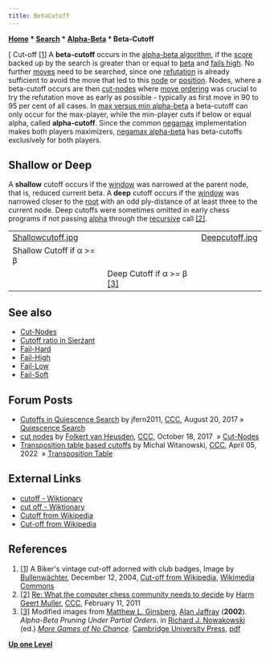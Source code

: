 ```yaml
---
title: BetaCutoff
---
```

**[Home](Home "Home") * [Search](Search "Search") * [Alpha-Beta](Alpha-Beta "Alpha-Beta") * Beta-Cutoff**

\[ Cut-off <a id="cite-note-1" href="#cite-ref-1">[1]</a>
A **beta-cutoff** occurs in the [alpha-beta algorithm](Alpha-Beta "Alpha-Beta"), if the [score](Score "Score") backed up by the search is greater than or equal to [beta](Beta "Beta") and [fails high](Fail-High "Fail-High"). No further [moves](Moves "Moves") need to be searched, since one [refutation](Refutation_Move "Refutation Move") is already sufficient to avoid the move that led to this [node](Node "Node") or [position](Chess_Position "Chess Position"). Nodes, where a beta-cutoff occurs are then [cut-nodes](Node_Types#cut-nodes "Node Types") where [move ordering](Move_Ordering "Move Ordering") was crucial to try the refutation move as early as possible - typically as first move in 90 to 95 per cent of all cases. In [max versus min alpha-beta](Alpha-Beta#MaxversusMin "Alpha-Beta") a beta-cutoff can only occur for the max-player, while the min-player cuts if below or equal alpha, called **alpha-cutoff**. Since the common [negamax](Negamax "Negamax") implementation makes both players maximizers, [negamax alpha-beta](Alpha-Beta#Negamax "Alpha-Beta") has beta-cutoffs exclusively for both players.

## Shallow or Deep

A **shallow** cutoff occurs if the [window](Window "Window") was narrowed at the parent node, that is, reduced current beta. A **deep** cutoff occurs if the [window](Window "Window") was narrowed closer to the [root](Root "Root") with an odd ply-distance of at least three to the current node. Deep cutoffs were sometimes omitted in early chess programs if not passing [alpha](Alpha "Alpha") through the [recursive](Recursion "Recursion") call <a id="cite-note-2" href="#cite-ref-2">[2]</a>.

|  |  |  |
| --- | --- | --- |
| [Shallowcutoff.jpg](File:Shallowcutoff.jpg) |  | [Deepcutoff.jpg](File:Deepcutoff.jpg) |
|  Shallow Cutoff if α >= β
|  |  Deep Cutoff if α >= β <a id="cite-note-3" href="#cite-ref-3">[3]</a> |

## See also

- [Cut-Nodes](Node_Types#cut-nodes "Node Types")
- [Cutoff ratio in Sierżant](Sier%C5%BCant#Cutratio "Sierżant")
- [Fail-Hard](Fail-Hard "Fail-Hard")
- [Fail-High](Fail-High "Fail-High")
- [Fail-Low](Fail-Low "Fail-Low")
- [Fail-Soft](Fail-Soft "Fail-Soft")

## Forum Posts

- [Cutoffs in Quiescence Search](http://www.talkchess.com/forum3/viewtopic.php?f=7&t=64940) by jfern2011, [CCC](CCC "CCC"), August 20, 2017 » [Quiescence Search](Quiescence_Search "Quiescence Search")
- [cut nodes](http://www.talkchess.com/forum/viewtopic.php?t=65477) by [Folkert van Heusden](Folkert_van_Heusden "Folkert van Heusden"), [CCC](CCC "CCC"), October 18, 2017  » [Cut-Nodes](Node_Types#cut-nodes "Node Types")
- [Transposition table based cutoffs](https://www.talkchess.com/forum3/viewtopic.php?f=7&t=79647) by Michal Witanowski, [CCC](CCC "CCC"), April 05, 2022  » [Transposition Table](Transposition_Table "Transposition Table")

## External Links

- [cutoff - Wiktionary](https://en.wiktionary.org/wiki/cutoff)
- [cut off - Wiktionary](https://en.wiktionary.org/wiki/cut_off)
- [Cutoff from Wikipedia](https://en.wikipedia.org/wiki/Cutoff)
- [Cut-off from Wikipedia](https://en.wikipedia.org/wiki/Cut-off)

## References

1. <a id="cite-ref-1" href="#cite-note-1">[1]</a> A Biker's vintage cut-off adorned with club badges, Image by [Bullenwächter](https://commons.wikimedia.org/wiki/User:Bullenw%C3%A4chter), December 12, 2004, [Cut-off from Wikipedia](https://en.wikipedia.org/wiki/Cut-off), [Wikimedia Commons](https://en.wikipedia.org/wiki/Wikimedia_Commons)
1. <a id="cite-ref-2" href="#cite-note-2">[2]</a> [Re: What the computer chess community needs to decide](http://www.talkchess.com/forum/viewtopic.php?topic_view=threads&p=394125&t=38007) by [Harm Geert Muller](Harm_Geert_Muller "Harm Geert Muller"), [CCC](Computer_Chess_Forums "Computer Chess Forums"), February 11, 2011
1. <a id="cite-ref-3" href="#cite-note-3">[3]</a> Modified images from [Matthew L. Ginsberg](Matthew_L._Ginsberg "Matthew L. Ginsberg"), [Alan Jaffray](index.php?title=Alan_Jaffray&action=edit&redlink=1 "Alan Jaffray (page does not exist)") (**2002**). *Alpha-Beta Pruning Under Partial Orders*. in [Richard J. Nowakowski](Richard_J._Nowakowski "Richard J. Nowakowski") (ed.) *[More Games of No Chance](http://library.msri.org/books/Book42/)*. [Cambridge University Press](https://en.wikipedia.org/wiki/Cambridge_University_Press), [pdf](http://library.msri.org/books/Book42/files/ginsberg.pdf)

**[Up one Level](Alpha-Beta "Alpha-Beta")**

